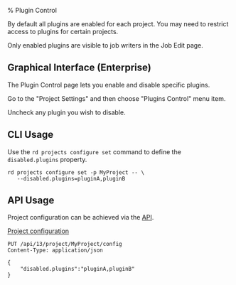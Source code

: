 % Plugin Control

By default all plugins are enabled for each project.
You may need to restrict access to plugins for certain projects.

Only enabled plugins are visible to job writers in the Job Edit page.

## Graphical Interface (Enterprise)
The Plugin Control page lets you enable and disable specific plugins.

Go to the "Project Settings" and then choose "Plugins Control" menu item.

Uncheck any plugin you wish to disable.

## CLI Usage

Use the `rd projects configure set` command to define the `disabled.plugins` property.

~~~~~~~~~~~~~~~~~~~~~~~~~~~~~~~~~~~~~~~~~~~~~~~~~ {.bash}
rd projects configure set -p MyProject -- \
   --disabled.plugins=pluginA,pluginB
~~~~~~~~~~~~~~~~~~~~~~~~~~~~~~~~~~~~~~~~~~~~~~~~~



## API Usage

Project configuration can be achieved via the [API](/api/rundeck-api.md).

[Project configuration](/api/rundeck-api.md#project-configuration)

    PUT /api/13/project/MyProject/config
    Content-Type: application/json

    {
        "disabled.plugins":"pluginA,pluginB"
    }
